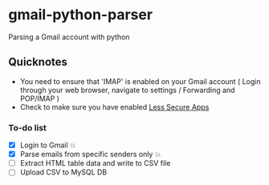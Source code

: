 # gmail-python-parser
Parsing a Gmail account with python 

## Quicknotes
- You need to ensure that 'IMAP' is enabled on your Gmail account ( Login through your web browser, navigate to settings / Forwarding and POP/IMAP )
- Check to make sure you have enabled [Less Secure Apps](https://myaccount.google.com/lesssecureapps)
### To-do list 
- [x] Login to Gmail :boom:
- [x] Parse emails from specific senders only :boom:
- [ ] Extract HTML table data and write to CSV file
- [ ] Upload CSV to MySQL DB
